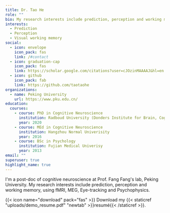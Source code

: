 ```yaml
---
title: Dr. Tao He
role: ""
bio: My research interests include prediction, perception and working memory.
interests:
  - Prediction
  - Perception
  - Visual working memory
social:
  - icon: envelope
    icon_pack: fas
    link: /#contact
  - icon: graduation-cap
    icon_pack: fas
    link: https://scholar.google.com/citations?user=cJOzinMAAAAJ&hl=en
  - icon: github
    icon_pack: fab
    link: https://github.com/taotaohe
organizations:
  - name: Peking University
    url: https://www.pku.edu.cn/
education:
  courses:
    - course: PhD in Cognitive Neuroscience
      institution: Radboud University (Donders Institute for Brain, Cognition and Behaviour)
      year: 2020
    - course: MEd in Cognitive Neuroscience
      institution: Hangzhou Normal Univerisity
      year: 2016
    - course: BSc in Psychology
      institution: Fujian Medical Univerisy
      year: 2013
email: ""
superuser: true
highlight_name: true
---
```

I'm a post-doc of cognitive neuroscience at Prof. Fang Fang's lab, Peking University. My research interests include prediction, perception and working memory, using fMRI, MEG, Eye-tracking and Psychophysics.

{{< icon name="download" pack="fas" >}} Download my {{< staticref "uploads/demo_resume.pdf" "newtab" >}}resumé{{< /staticref >}}.